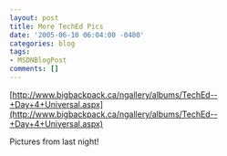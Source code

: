 ```yaml
---
layout: post
title: More TechEd Pics
date: '2005-06-10 06:04:00 -0400'
categories: blog
tags:
- MSDNBlogPost
comments: []
---
```


[http://www.bigbackpack.ca/ngallery/albums/TechEd--+Day+4+Universal.aspx](http://www.bigbackpack.ca/ngallery/albums/TechEd--+Day+4+Universal.aspx) 

Pictures from last night!